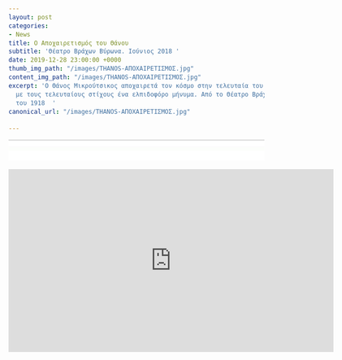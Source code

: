```yaml
---
layout: post
categories:
- News
title: Ο Αποχαιρετισμός του Θάνου
subtitle: 'Θέατρο Βράχων Βύρωνα. Ιούνιος 2018 '
date: 2019-12-28 23:00:00 +0000
thumb_img_path: "/images/THANOS-ΑΠΟΧΑΙΡΕΤΙΣΜΟΣ.jpg"
content_img_path: "/images/THANOS-ΑΠΟΧΑΙΡΕΤΙΣΜΟΣ.jpg"
excerpt: 'Ο Θάνος Μικρούτσικος αποχαιρετά τον κόσμο στην τελευταία του εμφάνιση, αφήνοντας
  με τους τελευταίους στίχους ένα ελπιδοφόρο μήνυμα. Από το Θέατρο Βράχων τον Ιούνιο
  του 1918  '
canonical_url: "/images/THANOS-ΑΠΟΧΑΙΡΕΤΙΣΜΟΣ.jpg"

---
```

![](/images/bwok-2.jpg)

<iframe title="vimeo-player" src="https://player.vimeo.com/video/381837923" width="640" height="360" frameborder="0" allowfullscreen></iframe>

